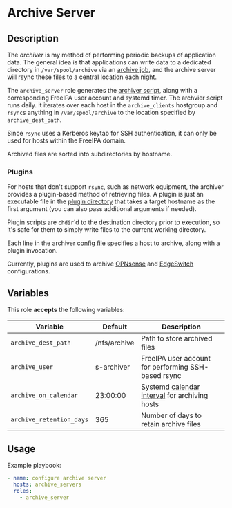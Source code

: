 Archive Server
==============

Description
-----------

The _archiver_ is my method of performing periodic backups of application data.
The general idea is that applications can write data to a dedicated directory in
`/var/spool/archive` via an [archive job](../archive_job), and the archive server
will rsync these files to a central location each night.

The `archive_server` role generates the [archiver script](templates/usr/local/bin/archiver.sh.j2),
along with a corresponding FreeIPA user account and systemd timer. The archvier
script runs daily. It iterates over each host in the `archive_clients` hostgroup
and `rsync`s anything in `/var/spool/archive` to the location specified by
`archive_dest_path`.

Since `rsync` uses a Kerberos keytab for SSH authentication, it can only be used
for hosts within the FreeIPA domain.

Archived files are sorted into subdirectories by hostname.

### Plugins

For hosts that don't support `rsync`, such as network equipment, the archiver
provides a plugin-based method of retrieving files. A plugin is just an
executable file in the [plugin directory](files/usr/local/libexec/archiver/)
that takes a target hostname as the first argument (you can also pass additional
arguments if needed).

Plugin scripts are `chdir`'d to the destination directory prior to execution,
so it's safe for them to simply write files to the current working directory.

Each line in the archiver [config file](templates/etc/archiver.conf.j2) specifies
a host to archive, along with a plugin invocation.

Currently, plugins are used to archive [OPNsense](files/usr/local/libexec/archiver/archive_opnsense)
and [EdgeSwitch](files/usr/local/libexec/archiver/archive_edgeswitch) configurations.


Variables
---------

This role **accepts** the following variables:

Variable                | Default      | Description
------------------------|--------------|------------
`archive_dest_path`     | /nfs/archive | Path to store archived files
`archive_user`          | s-archiver   | FreeIPA user account for performing SSH-based rsync
`archive_on_calendar`   | 23:00:00     | Systemd [calendar interval](https://www.freedesktop.org/software/systemd/man/systemd.time.html#Calendar%20Events) for archiving hosts
`archive_retention_days`| 365          | Number of days to retain archive files


Usage
-----

Example playbook:

````yaml
- name: configure archive server
  hosts: archive_servers
  roles:
    - archive_server
````

